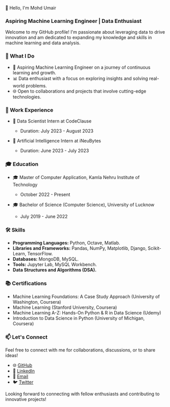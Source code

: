<p align:center > 👋 Hello, I'm Mohd Umair</p>

### Aspiring Machine Learning Engineer | Data Enthusiast

Welcome to my GitHub profile! I'm passionate about leveraging data to drive innovation and am dedicated to expanding my knowledge and skills in machine learning and data analysis.

### 🚀 What I Do

- 🤖 Aspiring Machine Learning Engineer on a journey of continuous learning and growth.
- 📊 Data enthusiast with a focus on exploring insights and solving real-world problems.
- 🌐 Open to collaborations and projects that involve cutting-edge technologies.

### 💼 Work Experience

- 🏢 Data Scientist Intern at CodeClause
  - Duration: July 2023 - August 2023

- 🏢 Artificial Intelligence Intern at iNeuBytes
  - Duration: June 2023 - July 2023


### 🎓 Education

- 🎓 Master of Computer Application, Kamla Nehru Institute of Technology
  - October 2022 - Present

- 🎓 Bachelor of Science (Computer Science), University of Lucknow
  - July 2019 - June 2022

### 🛠️ Skills

- **Programming Languages:** Python, Octave, Matlab.
- **Libraries and Frameworks:** Pandas, NumPy, Matplotlib, Django, Scikit-Learn, TensorFlow.
- **Databases:** MongoDB, MySQL.
- **Tools:** Jupyter Lab, MySQL Workbench.
- **Data Structures and Algorithms (DSA).**

### 📚 Certifications

- Machine Learning Foundations: A Case Study Approach (University of Washington, Coursera)
- Machine Learning (Stanford University, Coursera)
- Machine Learning A-Z: Hands-On Python & R in Data Science (Udemy)
- Introduction to Data Science in Python (University of Michigan, Coursera)

### 📫 Let's Connect

Feel free to connect with me for collaborations, discussions, or to share ideas!

- 🌐 [GitHub](https://github.com/Umair98392)
- 💼 [LinkedIn](https://www.linkedin.com/in/umair98392/)
- 📧 [Email](mailto:umair98392@gmail.com)
- 🐦 [Twitter](https://twitter.com/YourTwitterHandle)

Looking forward to connecting with fellow enthusiasts and contributing to innovative projects!
